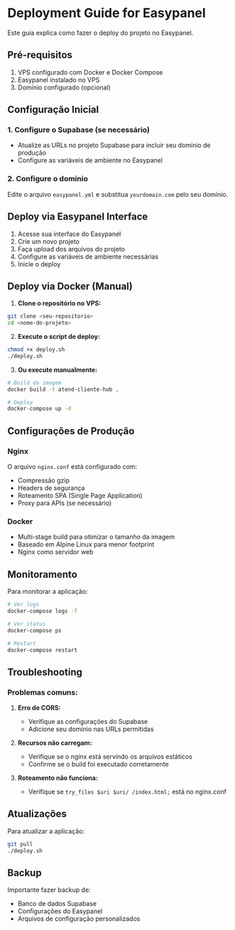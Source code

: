 # Deployment Guide for Easypanel

Este guia explica como fazer o deploy do projeto no Easypanel.

## Pré-requisitos

1. VPS configurado com Docker e Docker Compose
2. Easypanel instalado no VPS
3. Domínio configurado (opcional)

## Configuração Inicial

### 1. Configure o Supabase (se necessário)
- Atualize as URLs no projeto Supabase para incluir seu domínio de produção
- Configure as variáveis de ambiente no Easypanel

### 2. Configure o domínio
Edite o arquivo `easypanel.yml` e substitua `yourdomain.com` pelo seu domínio.

## Deploy via Easypanel Interface

1. Acesse sua interface do Easypanel
2. Crie um novo projeto
3. Faça upload dos arquivos do projeto
4. Configure as variáveis de ambiente necessárias
5. Inicie o deploy

## Deploy via Docker (Manual)

1. **Clone o repositório no VPS:**
```bash
git clone <seu-repositorio>
cd <nome-do-projeto>
```

2. **Execute o script de deploy:**
```bash
chmod +x deploy.sh
./deploy.sh
```

3. **Ou execute manualmente:**
```bash
# Build da imagem
docker build -t atend-cliente-hub .

# Deploy
docker-compose up -d
```

## Configurações de Produção

### Nginx
O arquivo `nginx.conf` está configurado com:
- Compressão gzip
- Headers de segurança
- Roteamento SPA (Single Page Application)
- Proxy para APIs (se necessário)

### Docker
- Multi-stage build para otimizar o tamanho da imagem
- Baseado em Alpine Linux para menor footprint
- Nginx como servidor web

## Monitoramento

Para monitorar a aplicação:
```bash
# Ver logs
docker-compose logs -f

# Ver status
docker-compose ps

# Restart
docker-compose restart
```

## Troubleshooting

### Problemas comuns:

1. **Erro de CORS:**
   - Verifique as configurações do Supabase
   - Adicione seu domínio nas URLs permitidas

2. **Recursos não carregam:**
   - Verifique se o nginx está servindo os arquivos estáticos
   - Confirme se o build foi executado corretamente

3. **Roteamento não funciona:**
   - Verifique se `try_files $uri $uri/ /index.html;` está no nginx.conf

## Atualizações

Para atualizar a aplicação:
```bash
git pull
./deploy.sh
```

## Backup

Importante fazer backup de:
- Banco de dados Supabase
- Configurações do Easypanel
- Arquivos de configuração personalizados